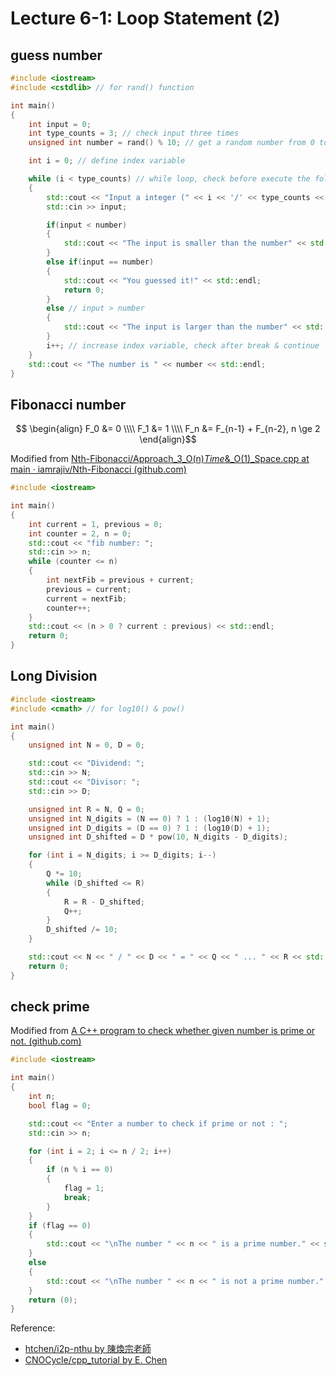 # Lecture 6-1: Loop Statement (2)

## guess number

``` c++
#include <iostream>
#include <cstdlib> // for rand() function

int main() 
{
    int input = 0;
    int type_counts = 3; // check input three times
    unsigned int number = rand() % 10; // get a random number from 0 to 9

    int i = 0; // define index variable

    while (i < type_counts) // while loop, check before execute the follows
    {
        std::cout << "Input a integer (" << i << '/' << type_counts << "): ";
        std::cin >> input;

        if(input < number)
        {
            std::cout << "The input is smaller than the number" << std::endl;
        }
        else if(input == number)
        {
            std::cout << "You guessed it!" << std::endl;
            return 0;
        }
        else // input > number
        {
            std::cout << "The input is larger than the number" << std::endl;
        }
        i++; // increase index variable, check after break & continue
    }
    std::cout << "The number is " << number << std::endl;
}
```

## Fibonacci number

$$ \begin{align} F_0 &= 0 \\\\
F_1 &= 1 \\\\
F_n &= F_{n-1} + F_{n-2}, n \ge 2 \end{align}$$

Modified from [Nth-Fibonacci/Approach_3_O(n)_Time_&_O(1)_Space.cpp at main · iamrajiv/Nth-Fibonacci (github.com)](https://github.com/iamrajiv/Nth-Fibonacci/blob/main/C%2B%2B/Approach_3_O(n)_Time_%26_O(1)_Space.cpp)

``` c++
#include <iostream>

int main()
{
    int current = 1, previous = 0;
    int counter = 2, n = 0;
    std::cout << "fib number: ";
    std::cin >> n;
    while (counter <= n)
    {
        int nextFib = previous + current;
        previous = current;
        current = nextFib;
        counter++;
    }
    std::cout << (n > 0 ? current : previous) << std::endl;
    return 0;
}
```

## Long Division

``` c++
#include <iostream>
#include <cmath> // for log10() & pow()

int main()
{
    unsigned int N = 0, D = 0;

    std::cout << "Dividend: ";
    std::cin >> N;
    std::cout << "Divisor: ";
    std::cin >> D;

    unsigned int R = N, Q = 0;
    unsigned int N_digits = (N == 0) ? 1 : (log10(N) + 1);
    unsigned int D_digits = (D == 0) ? 1 : (log10(D) + 1);
    unsigned int D_shifted = D * pow(10, N_digits - D_digits);

    for (int i = N_digits; i >= D_digits; i--)
    {
        Q *= 10;
        while (D_shifted <= R)
        {
            R = R - D_shifted;
            Q++;
        }
        D_shifted /= 10;
    }

    std::cout << N << " / " << D << " = " << Q << " ... " << R << std::endl;
    return 0;
}
```

## check prime

Modified from [A C++ program to check whether given number is prime or not. (github.com)](https://gist.github.com/nalin-adh/a95f629bb5c2cdee5c91)

``` c++
#include <iostream>

int main()
{
    int n;
    bool flag = 0;

    std::cout << "Enter a number to check if prime or not : ";
    std::cin >> n;

    for (int i = 2; i <= n / 2; i++)
    {
        if (n % i == 0)
        {
            flag = 1;
            break;
        }
    }
    if (flag == 0)
    {
        std::cout << "\nThe number " << n << " is a prime number." << std::endl;
    }
    else
    {
        std::cout << "\nThe number " << n << " is not a prime number." << std::endl;
    }
    return (0);
}
```

Reference:
* [htchen/i2p-nthu by 陳煥宗老師](https://github.com/htchen/i2p-nthu/tree/master/%E7%A8%8B%E5%BC%8F%E8%A8%AD%E8%A8%88%E4%B8%80/Introduction%20to%20programming)
* [CNOCycle/cpp_tutorial by E. Chen](https://github.com/CNOCycle/cpp_tutorial)